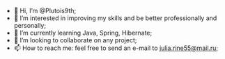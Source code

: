 - 👋 Hi, I’m @Plutois9th;
- 👀 I’m interested in improving my skills and be better professionally and personally;
- 🌱 I’m currently learning Java, Spring, Hibernate;
- 💞️ I’m looking to collaborate on any project;
- 📫 How to reach me: feel free to send an e-mail to julia.rine55@mail.ru;

<!---
Plutois9th/Plutois9th is a ✨ special ✨ repository because its `README.md` (this file) appears on your GitHub profile.
You can click the Preview link to take a look at your changes.
--->
